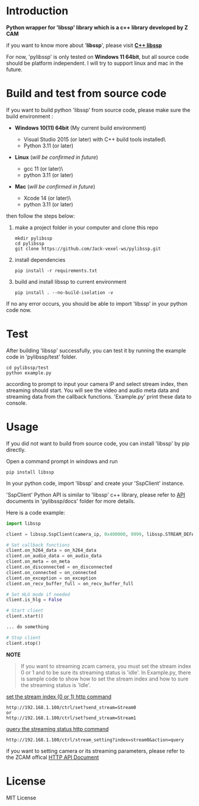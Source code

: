 # Introduction
**Python wrapper for 'libssp' library which is a c++ library developed by Z CAM**

if you want to know more about '**libssp**', please visit [**C++ libssp**](https://github.com/imaginevision/libssp)

For now, 'pylibssp' is only tested on **Windows 11 64bit**, but all source code should be platform independent. 
I will try to support linux and mac in the future.

# Build and test from source code

If you want to build python 'libssp' from source code, please make sure the build environment :

* **Windows 10(11) 64bit** (My current build environment)
  * Visual Studio 2015 (or later) with C++ build tools installed\
  * Python 3.11 (or later)

* **Linux** (*will be confirmed in future*)
  * gcc 11 (or later)\
  * python 3.11 (or later)

* **Mac** (*will be confirmed in future*)
  * Xcode 14 (or later)\
  * python 3.11 (or later)

then follow the steps below:

1. make a project folder in your computer and clone this repo
    ```shell
    mkdir pylibssp
    cd pylibssp
    git clone https://github.com/Jack-vexel-ws/pylibssp.git
    ```
2. install dependencies
    ```shell
    pip install -r requirements.txt
    ```
3. build and install libssp to current environment

    ```shell
    pip install . --no-build-isolation -v
    ```

If no any error occurs, you should be able to import 'libssp' in your python code now.

# Test

After building 'libssp' successfully, you can test it by running the example code in 'pylibssp/test' folder.

```shell
cd pylibssp/test
python example.py
```

according to prompt to input your camera IP and select stream index, then streaming should start. You will see the video and audio meta data and streaming data from the callback functions. 'Example.py' print these data to console.

# Usage

If you did not want to build from source code, you can install 'libssp' by pip directly.

Open a command prompt in windows and run
```shell
pip install libssp
```
In your python code, import 'libssp' and create your 'SspClient' instance.

'SspClient' Python API is similar to 'libssp' c++ library, please refer to [API](https://github.com/Jack-vexel-ws/pylibssp/blob/main/docs/api.md) documents in 'pylibssp/docs' folder for more details.

Here is a code example:

```python
import libssp

client = libssp.SspClient(camera_ip, 0x400000, 9999, libssp.STREAM_DEFAULT)

# Set callback functions
client.on_h264_data = on_h264_data
client.on_audio_data = on_audio_data
client.on_meta = on_meta
client.on_disconnected = on_disconnected
client.on_connected = on_connected
client.on_exception = on_exception
client.on_recv_buffer_full = on_recv_buffer_full

# Set HLG mode if needed
client.is_hlg = False

# Start client
client.start()

... do something

# Stop client
client.stop()
```
**NOTE**
> If you want to streaming zcam camera, you must set the stream index 0 or 1 and to be sure its streaming status is 'idle'. In Example.py, there is sample code to show how to set the stream index and how to sure the streaming status is 'Idle'.

[set the stream index (0 or 1) http command](https://github.com/imaginevision/Z-Camera-Doc/blob/master/E2/protocol/http/http.md#Network-streaming)
```
http://192.168.1.100/ctrl/set?send_stream=Stream0
or
http://192.168.1.100/ctrl/set?send_stream=Stream1
```
[query the streaming status http command](https://github.com/imaginevision/Z-Camera-Doc/blob/master/E2/protocol/http/http.md#Network-streaming)
```
http://192.168.1.100/ctrl/stream_setting?index=stream0&action=query
```
if you want to setting camera or its streaming parameters, please refer to the ZCAM offical [HTTP API Document](https://github.com/imaginevision/Z-Camera-Doc/blob/master/E2/protocol/http/http.md)

# License
MIT License